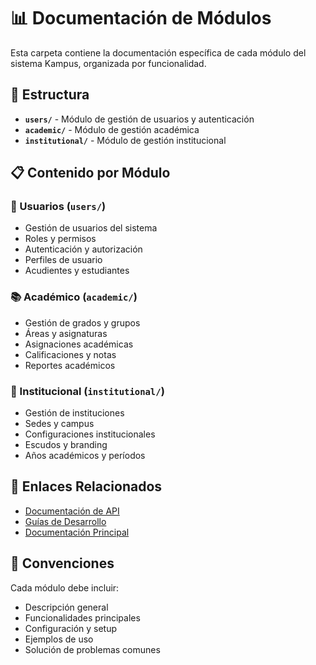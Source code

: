 # 📊 Documentación de Módulos

Esta carpeta contiene la documentación específica de cada módulo del sistema Kampus, organizada por funcionalidad.

## 📁 Estructura

- **`users/`** - Módulo de gestión de usuarios y autenticación
- **`academic/`** - Módulo de gestión académica
- **`institutional/`** - Módulo de gestión institucional

## 📋 Contenido por Módulo

### 👥 Usuarios (`users/`)
- Gestión de usuarios del sistema
- Roles y permisos
- Autenticación y autorización
- Perfiles de usuario
- Acudientes y estudiantes

### 📚 Académico (`academic/`)
- Gestión de grados y grupos
- Áreas y asignaturas
- Asignaciones académicas
- Calificaciones y notas
- Reportes académicos

### 🏫 Institucional (`institutional/`)
- Gestión de instituciones
- Sedes y campus
- Configuraciones institucionales
- Escudos y branding
- Años académicos y períodos

## 🔗 Enlaces Relacionados

- [Documentación de API](../backend/api/README.md)
- [Guías de Desarrollo](../guides/development/README.md)
- [Documentación Principal](../README.md)

## 📝 Convenciones

Cada módulo debe incluir:
- Descripción general
- Funcionalidades principales
- Configuración y setup
- Ejemplos de uso
- Solución de problemas comunes 